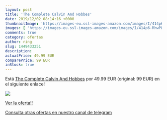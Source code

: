 ```yaml
---
layout: post
title: 'The Complete Calvin And Hobbes'
date: 2019/12/02 08:14:16 +0000
thumbnailImage: 'https://images-eu.ssl-images-amazon.com/images/I/414p6-RhwPL._SL200_.jpg'
images: [ 'https://images-eu.ssl-images-amazon.com/images/I/414p6-RhwPL._SL200_.jpg' ]
comments: true
category: ofertas
author: ring
slug: 1449433251
description:
actualPrice: 49.99 EUR
comparePrice: 99 EUR
inStock: true
---
```


Está [The Complete Calvin And Hobbes](https://www.amazon.com/dp/1449433251/?tag=redken08-20) por 49.99 EUR (original: 99 EUR) en el siguiente enlace!

[![](https://images-eu.ssl-images-amazon.com/images/I/414p6-RhwPL._SL200_.jpg)](https://www.amazon.com/dp/1449433251/?tag=redken08-20)

[Ver la oferta!!](https://www.amazon.com/dp/1449433251/?tag=redken08-20)

[Consulta otras ofertas en nuestro canal de telegram](https://t.me/s/ofertas25)
